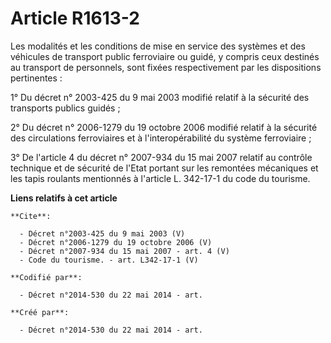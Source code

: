 # Article R1613-2

Les modalités et les conditions de mise en service des systèmes et des véhicules de transport public ferroviaire ou guidé, y
compris ceux destinés au transport de personnels, sont fixées respectivement par les dispositions pertinentes : 

1° Du décret n° 2003-425 du 9 mai 2003 modifié relatif à la sécurité des transports publics guidés ; 

2° Du décret n° 2006-1279 du 19 octobre 2006 modifié relatif à la sécurité des circulations ferroviaires et à
l'interopérabilité du système ferroviaire ; 

3° De l'article 4 du décret n° 2007-934 du 15 mai 2007 relatif au contrôle technique et de sécurité de l'Etat portant sur les
remontées mécaniques et les tapis roulants mentionnés à l'article L. 342-17-1 du code du tourisme.

**Liens relatifs à cet article**

	**Cite**:

	  - Décret n°2003-425 du 9 mai 2003 (V)
	  - Décret n°2006-1279 du 19 octobre 2006 (V)
	  - Décret n°2007-934 du 15 mai 2007 - art. 4 (V)
	  - Code du tourisme. - art. L342-17-1 (V)

	**Codifié par**:

	  - Décret n°2014-530 du 22 mai 2014 - art.

	**Créé par**:

	  - Décret n°2014-530 du 22 mai 2014 - art.

